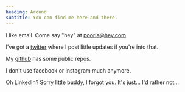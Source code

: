 ```yaml
---
heading: Around
subtitle: You can find me here and there.
---
```


I like email. Come say "hey" at [pooria@hey.com](mailto:pooria@hey.com)

I've got a [twitter](https://twitter.com/pooria_r) where I post little updates if you're into that.

My [github](https://github.com/pooriar) has some public repos.

I don't use facebook or instagram much anymore.

Oh LinkedIn? Sorry little buddy, I forgot you. It's just... I'd rather not...
